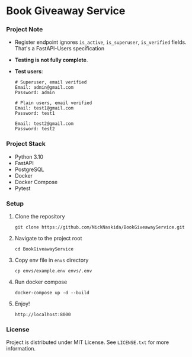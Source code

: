 # Book Giveaway Service

### Project Note
 - Register endpoint ignores `is_active`, `is_superuser`, `is_verified` fields. That's a FastAPI-Users specification
 - **Testing is not fully complete**.
 - **Test users**:
    
    ```
    # Superuser, email verified
    Email: admin@gmail.com
    Password: admin
    
    # Plain users, email verified
    Email: test1@gmail.com
    Password: test1
    
    Email: test2@gmail.com
    Password: test2
    ```

### Project Stack
 - Python 3.10
 - FastAPI
 - PostgreSQL
 - Docker
 - Docker Compose
 - Pytest

### Setup
1. Clone the repository
    ```
    git clone https://github.com/NickNaskida/BookGiveawayService.git
    ```

2. Navigate to the project root
    ```
    cd BookGiveawayService
    ```

3. Copy env file in `envs` directory
    ```
    cp envs/example.env envs/.env
    ```

4. Run docker compose
    ```
    docker-compose up -d --build
    ```
   
5. Enjoy!
    ```
    http://localhost:8000
    ```

### License
Project is distributed under MIT License. See `LICENSE.txt` for more information.

